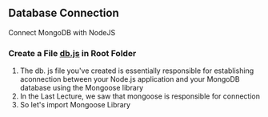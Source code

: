 ## **Database Connection**

Connect MongoDB with NodeJS

### Create a File **<u>db.js</u>** in Root Folder 

1. The db. js file you've created is essentially responsible for establishing aconnection between your Node.js application and your MongoDB database using the Mongoose library
2. In the Last Lecture, we saw that mongoose is responsible for connection
3. So let's import Mongoose Library

 